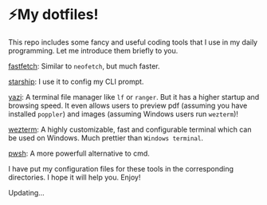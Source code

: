 # ⚡My dotfiles!

This repo includes some fancy and useful coding tools that I use in my daily programming. Let me introduce them briefly to you.

[fastfetch](https://github.com/fastfetch-cli/fastfetch?tab=readme-ov-file): Similar to `neofetch`, but much faster.

[starship](https://github.com/starship/starship): I use it to config my CLI prompt.

[yazi](https://github.com/sxyazi/yazi): A terminal file manager like `lf` or `ranger`. But it has a higher startup and browsing speed. It even allows users to preview pdf (assuming you have installed `poppler`) and images (assuming Windows users run `wezterm`)!

[wezterm](https://github.com/wez/wezterm): A highly customizable, fast and configurable terminal which can be used on Windows. Much prettier than `Windows terminal`.

[pwsh](https://github.com/PowerShell/PowerShell): A more powerfull alternative to cmd.

I have put my configuration files for these tools in the corresponding directories. I hope it will help you. Enjoy!

Updating...
